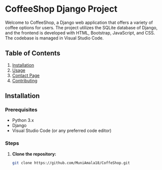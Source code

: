 # CoffeeShop Django Project

Welcome to CoffeeShop, a Django web application that offers a variety of coffee options for users. The project utilizes the SQLite database of Django, and the frontend is developed with HTML, Bootstrap, JavaScript, and CSS. The codebase is managed in Visual Studio Code.

## Table of Contents

1. [Installation](#installation)
2. [Usage](#usage)
3. [Contact Page](#contact-page)
4. [Contributing](#contributing)

## Installation

### Prerequisites

- Python 3.x
- Django
- Visual Studio Code (or any preferred code editor)

### Steps

1. **Clone the repository:**

   ```bash
   git clone https://github.com/MuniAmala18/CoffeShop.git
